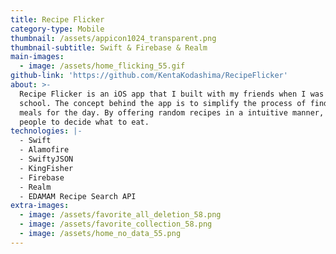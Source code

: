 ```yaml
---
title: Recipe Flicker
category-type: Mobile
thumbnail: /assets/appicon1024_transparent.png
thumbnail-subtitle: Swift & Firebase & Realm
main-images:
  - image: /assets/home_flicking_55.gif
github-link: 'https://github.com/KentaKodashima/RecipeFlicker'
about: >-
  Recipe Flicker is an iOS app that I built with my friends when I was in
  school. The concept behind the app is to simplify the process of finding the
  meals for the day. By offering random recipes in a intuitive manner, it helps
  people to decide what to eat.
technologies: |-
  - Swift
  - Alamofire
  - SwiftyJSON
  - KingFisher
  - Firebase
  - Realm
  - EDAMAM Recipe Search API
extra-images:
  - image: /assets/favorite_all_deletion_58.png
  - image: /assets/favorite_collection_58.png
  - image: /assets/home_no_data_55.png
---
```


